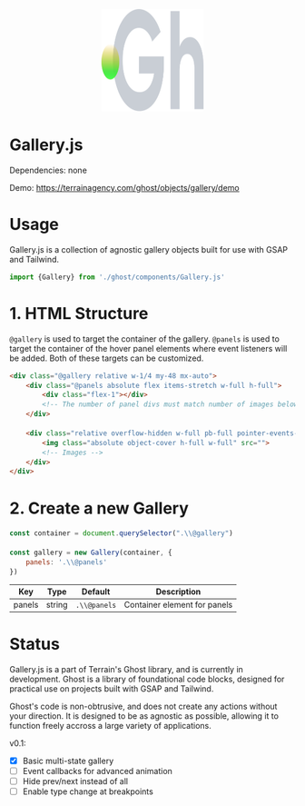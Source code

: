 <p align="center">
  <img width="180" height="180" src="https://github.com/terrainagency/ghost/blob/main/assets/logo.svg" alt="Ghost: Agnostic GSAP and Tailwind Framework">
</p>

# Gallery.js

Dependencies: none 

Demo: https://terrainagency.com/ghost/objects/gallery/demo

# Usage

Gallery.js is a collection of agnostic gallery objects built for use with GSAP and Tailwind.

```javascript
import {Gallery} from './ghost/components/Gallery.js'
```

# 1. HTML Structure

`@gallery` is used to target the container of the gallery. `@panels` is used to target the container of the hover panel elements where event listeners will be added. Both of these targets can be customized.

```html
<div class="@gallery relative w-1/4 my-48 mx-auto">
    <div class="@panels absolute flex items-stretch w-full h-full">
        <div class="flex-1"></div>
        <!-- The number of panel divs must match number of images below -->
    </div>

    <div class="relative overflow-hidden w-full pb-full pointer-events-none">
        <img class="absolute object-cover h-full w-full" src="">
        <!-- Images -->
    </div>
</div>
```

# 2. Create a new Gallery

```javascript
const container = document.querySelector(".\\@gallery")

const gallery = new Gallery(container, {
    panels: '.\\@panels'
})
```

Key | Type | Default | Description
------------ | ------------ | ------------ | ------------
panels | string | `.\\@panels` | Container element for panels

# Status

Gallery.js is a part of Terrain's Ghost library, and is currently in development. Ghost is a library of foundational code blocks, designed for practical use on projects built with GSAP and Tailwind.

Ghost's code is non-obtrusive, and does not create any actions without your direction. It is designed to be as agnostic as possible, allowing it to function freely accross a large variety of applications.

v0.1:
- [x] Basic multi-state gallery
- [ ] Event callbacks for advanced animation
- [ ] Hide prev/next instead of all
- [ ] Enable type change at breakpoints